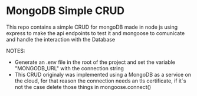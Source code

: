 # MongoDB Simple CRUD

This repo contains a simple CRUD for mongoDB made in node js using express to make the api endpoints to test it and mongoose to comunicate and handle the interaction with the Database

NOTES:
- Generate an .env file in the root of the project and set the variable "MONGODB_URL" with the connection string
- This CRUD originaly was implemented using a MongoDB as a service on the cloud, for that reason the connection needs an tls certificate, if it´s not the case delete those things in mongoose.connect()